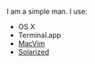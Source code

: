 I am a simple man. I use:

* OS X
* Terminal.app
* [MacVim](http://code.google.com/p/macvim/)
* [Solarized](http://ethanschoonover.com/solarized)
